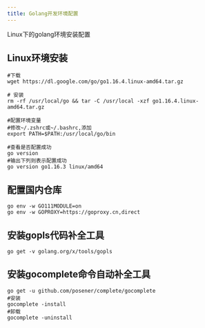 ```yaml
---
title: Golang开发环境配置
---
```


Linux下的golang环境安装配置

<!--more-->

## Linux环境安装

```shell
#下载
wget https://dl.google.com/go/go1.16.4.linux-amd64.tar.gz

# 安装
rm -rf /usr/local/go && tar -C /usr/local -xzf go1.16.4.linux-amd64.tar.gz

#配置环境变量
#修改~/.zshrc或~/.bashrc,添加
export PATH=$PATH:/usr/local/go/bin

#查看是否配置成功
go version
#输出下列则表示配置成功
go version go1.16.3 linux/amd64
```

## 配置国内仓库

```shell
go env -w GO111MODULE=on
go env -w GOPROXY=https://goproxy.cn,direct
```

## 安装gopls代码补全工具

```shell
go get -v golang.org/x/tools/gopls
```

## 安装gocomplete命令自动补全工具

```shell
go get -u github.com/posener/complete/gocomplete
#安装
gocomplete -install
#卸载
gocomplete -uninstall
```
